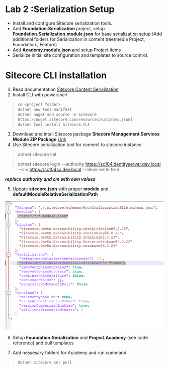 # Lab 2 :Serialization Setup

-  Install and configure Sitecore serialization tools.
-  Add **Foundation.Serialization** project, setup **Foundation.Serialization.module.json**  for base serialization setup (Add additional folders for Serialization in content tree(media Project, Foundation., Feature) 
-  Add **Academy.module.json** and setup Project items
-  Serialize initial site configuration and templates to source control.


# Sitecore CLI installation

 1. Read documentation [ Sitecore Content Serialization](https://doc.sitecore.com/xp/en/developers/latest/developer-tools/sitecore-content-serialization.html)
 2. Install CLI with powershell

>     cd <project folder>
>     dotnet new tool-manifest
>     dotnet nuget add source -n Sitecore https://nuget.sitecore.com/resources/v3/index.json]
>     dotnet tool install Sitecore.CLI
3. Download and intall Sitecore package **Sitecore Management Services Module ZIP Package**  [Link](https://developers.sitecore.com/downloads/Sitecore_CLI/6x/Sitecore_CLI_6023)
4. Use Sitecore serialization tool for connect to sitecore instance
> dotnet sitecore init

> dotnet sitecore login --authority https://sc104identityserver.dev.local --cm https://sc104sc.dev.local --allow-write true

  ***replace authority and cm with own values***

5. Update **sitecore.json** with proper **module** and **defaultModuleRelativeSerializationPath**

![alt text](LabImages/Lab2_1.png)


6. Setup **Foundation.Serialization** and **Project.Academy** (see code reference) and pull templates

7. Add nessesary folders for Academy and run command
>     dotnet sitecore ser pull